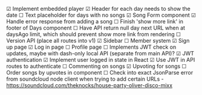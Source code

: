 ☑ Implement embedded player
☑ Header for each day needs to show the date
☐ Text placeholder for days with no songs
☑ Song Form component
	☑ Handle error response from adding a song
☐ Finish 'show more link' in footer of Days component
	☐ Have API return null day next URL when at daysAgo limit, which should prevent show more link from rendering
☐ Version API (place all routes into v1)
☑ Sidebar
☐ Member system
	☑ Sign up page
	☑ Log in page
	☐ Profile page
		☐ Implements JWT check on updates, maybe with dash-only local API (separate from main API)?
	☑ JWT authentication
		☑ Implement user logged in state in React
		☑ Use JWT in API routes to authenticate
☐ Commenting on songs
☑ Upvoting for songs
☐ Order songs by upvotes in <Day> component
☐ Check into exact JsonParse error from soundcloud node client when trying to add certain URLs
	- https://soundcloud.com/theknocks/house-party-oliver-disco-mixx